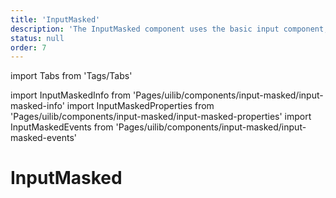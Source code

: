 ```yaml
---
title: 'InputMasked'
description: 'The InputMasked component uses the basic input component, but with some additional masking functionality.'
status: null
order: 7
---
```


import Tabs from 'Tags/Tabs'

import InputMaskedInfo from 'Pages/uilib/components/input-masked/input-masked-info'
import InputMaskedProperties from 'Pages/uilib/components/input-masked/input-masked-properties'
import InputMaskedEvents from 'Pages/uilib/components/input-masked/input-masked-events'

# InputMasked

<Tabs>
  <Tabs.Content>
    <InputMaskedInfo />
  </Tabs.Content>
  <Tabs.Content>
    <InputMaskedProperties />
  </Tabs.Content>
  <Tabs.Content>
    <InputMaskedEvents  />
  </Tabs.Content>
</Tabs>
